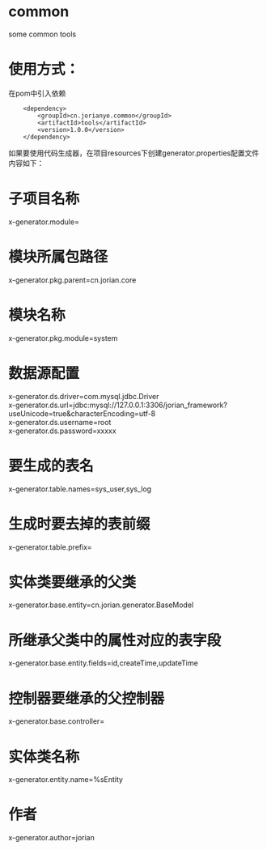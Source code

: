# common
some common tools

# 使用方式：
在pom中引入依赖
<!--引入jorianye工具包-->
		<dependency>
			<groupId>cn.jorianye.common</groupId>
			<artifactId>tools</artifactId>
			<version>1.0.0</version>
		</dependency>
    
 如果要使用代码生成器，在项目resources下创建generator.properties配置文件
 内容如下：
 
# 子项目名称  
x-generator.module=  
# 模块所属包路径  
x-generator.pkg.parent=cn.jorian.core  
# 模块名称  
x-generator.pkg.module=system  

# 数据源配置  
x-generator.ds.driver=com.mysql.jdbc.Driver  
x-generator.ds.url=jdbc:mysql://127.0.0.1:3306/jorian_framework?useUnicode=true&characterEncoding=utf-8  
x-generator.ds.username=root  
x-generator.ds.password=xxxxx  

# 要生成的表名
x-generator.table.names=sys_user,sys_log  
# 生成时要去掉的表前缀
x-generator.table.prefix=  

# 实体类要继承的父类
x-generator.base.entity=cn.jorian.generator.BaseModel  
# 所继承父类中的属性对应的表字段  
x-generator.base.entity.fields=id,createTime,updateTime  
# 控制器要继承的父控制器  
x-generator.base.controller=  
# 实体类名称
x-generator.entity.name=%sEntity  
# 作者  
x-generator.author=jorian  
